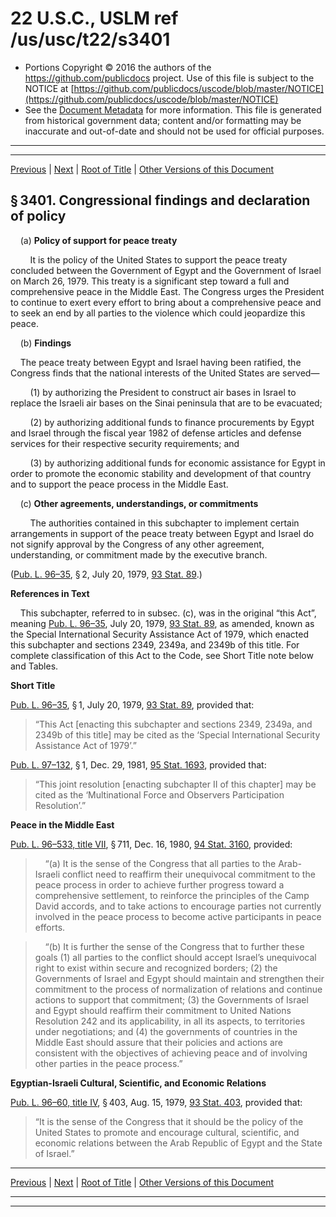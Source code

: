 ---
---

# 22 U.S.C., USLM ref /us/usc/t22/s3401

* Portions Copyright © 2016 the authors of the https://github.com/publicdocs project.
  Use of this file is subject to the NOTICE at [https://github.com/publicdocs/uscode/blob/master/NOTICE](https://github.com/publicdocs/uscode/blob/master/NOTICE)
* See the [Document Metadata](././../../../../..//README.md) for more information.
  This file is generated from historical government data; content and/or formatting may be inaccurate and out-of-date and should not be used for official purposes.

----------
----------

[Previous](./../../../../..//us/usc/t22/ch49/schI/m__us_usc_t22_ch49_schI.md) | [Next](./../../../../..//us/usc/t22/ch49/schI/m__us_usc_t22_s3402.md) | [Root of Title](./../../../../../) | [Other Versions of this Document](https://publicdocs.github.io/go/links?ns=uslm&ref=%2Fus%2Fusc%2Ft22%2Fs3401)

## § 3401. Congressional findings and declaration of policy

    (a) __Policy of support for peace treaty__ 

        It is the policy of the United States to support the peace treaty concluded between the Government of Egypt and the Government of Israel on March 26, 1979. This treaty is a significant step toward a full and comprehensive peace in the Middle East. The Congress urges the President to continue to exert every effort to bring about a comprehensive peace and to seek an end by all parties to the violence which could jeopardize this peace.

    (b) __Findings__ 

    The peace treaty between Egypt and Israel having been ratified, the Congress finds that the national interests of the United States are served—

        (1) by authorizing the President to construct air bases in Israel to replace the Israeli air bases on the Sinai peninsula that are to be evacuated;

        (2) by authorizing additional funds to finance procurements by Egypt and Israel through the fiscal year 1982 of defense articles and defense services for their respective security requirements; and

        (3) by authorizing additional funds for economic assistance for Egypt in order to promote the economic stability and development of that country and to support the peace process in the Middle East.

    (c) __Other agreements, understandings, or commitments__ 

        The authorities contained in this subchapter to implement certain arrangements in support of the peace treaty between Egypt and Israel do not signify approval by the Congress of any other agreement, understanding, or commitment made by the executive branch.

([Pub. L. 96–35][/us/pl/96/35], § 2, July 20, 1979, [93 Stat. 89][/us/stat/93/89].)

 __References in Text__ 

    This subchapter, referred to in subsec. (c), was in the original “this Act”, meaning [Pub. L. 96–35][/us/pl/96/35], July 20, 1979, [93 Stat. 89][/us/stat/93/89], as amended, known as the Special International Security Assistance Act of 1979, which enacted this subchapter and sections 2349, 2349a, and 2349b of this title. For complete classification of this Act to the Code, see Short Title note below and Tables.

 __Short Title__ 

[Pub. L. 96–35][/us/pl/96/35], § 1, July 20, 1979, [93 Stat. 89][/us/stat/93/89], provided that: 

> “This Act \[enacting this subchapter and sections 2349, 2349a, and 2349b of this title\] may be cited as the ‘Special International Security Assistance Act of 1979’.”

[Pub. L. 97–132][/us/pl/97/132], § 1, Dec. 29, 1981, [95 Stat. 1693][/us/stat/95/1693], provided that: 

> “This joint resolution \[enacting subchapter II of this chapter\] may be cited as the ‘Multinational Force and Observers Participation Resolution’.”

 __Peace in the Middle East__ 

[Pub. L. 96–533, title VII][/us/pl/96/533/tVII], § 711, Dec. 16, 1980, [94 Stat. 3160][/us/stat/94/3160], provided:

>     “(a) It is the sense of the Congress that all parties to the Arab-Israeli conflict need to reaffirm their unequivocal commitment to the peace process in order to achieve further progress toward a comprehensive settlement, to reinforce the principles of the Camp David accords, and to take actions to encourage parties not currently involved in the peace process to become active participants in peace efforts.

>     “(b) It is further the sense of the Congress that to further these goals (1) all parties to the conflict should accept Israel’s unequivocal right to exist within secure and recognized borders; (2) the Governments of Israel and Egypt should maintain and strengthen their commitment to the process of normalization of relations and continue actions to support that commitment; (3) the Governments of Israel and Egypt should reaffirm their commitment to United Nations Resolution 242 and its applicability, in all its aspects, to territories under negotiations; and (4) the governments of countries in the Middle East should assure that their policies and actions are consistent with the objectives of achieving peace and of involving other parties in the peace process.”

 __Egyptian-Israeli Cultural, Scientific, and Economic Relations__ 

[Pub. L. 96–60, title IV][/us/pl/96/60/tIV], § 403, Aug. 15, 1979, [93 Stat. 403][/us/stat/93/403], provided that: 

> “It is the sense of the Congress that it should be the policy of the United States to promote and encourage cultural, scientific, and economic relations between the Arab Republic of Egypt and the State of Israel.”

----------

[Previous](./../../../../..//us/usc/t22/ch49/schI/m__us_usc_t22_ch49_schI.md) | [Next](./../../../../..//us/usc/t22/ch49/schI/m__us_usc_t22_s3402.md) | [Root of Title](./../../../../../) | [Other Versions of this Document](https://publicdocs.github.io/go/links?ns=uslm&ref=%2Fus%2Fusc%2Ft22%2Fs3401)

----------
----------

[/us/pl/96/35]: https://publicdocs.github.io/go/links?ns=uslm&ref=%2Fus%2Fpl%2F96%2F35
[/us/stat/93/89]: https://publicdocs.github.io/go/links?ns=uslm&ref=%2Fus%2Fstat%2F93%2F89
[/us/pl/96/35]: https://publicdocs.github.io/go/links?ns=uslm&ref=%2Fus%2Fpl%2F96%2F35
[/us/stat/93/89]: https://publicdocs.github.io/go/links?ns=uslm&ref=%2Fus%2Fstat%2F93%2F89
[/us/pl/96/35]: https://publicdocs.github.io/go/links?ns=uslm&ref=%2Fus%2Fpl%2F96%2F35
[/us/stat/93/89]: https://publicdocs.github.io/go/links?ns=uslm&ref=%2Fus%2Fstat%2F93%2F89
[/us/pl/97/132]: https://publicdocs.github.io/go/links?ns=uslm&ref=%2Fus%2Fpl%2F97%2F132
[/us/stat/95/1693]: https://publicdocs.github.io/go/links?ns=uslm&ref=%2Fus%2Fstat%2F95%2F1693
[/us/pl/96/533/tVII]: https://publicdocs.github.io/go/links?ns=uslm&ref=%2Fus%2Fpl%2F96%2F533%2FtVII
[/us/stat/94/3160]: https://publicdocs.github.io/go/links?ns=uslm&ref=%2Fus%2Fstat%2F94%2F3160
[/us/pl/96/60/tIV]: https://publicdocs.github.io/go/links?ns=uslm&ref=%2Fus%2Fpl%2F96%2F60%2FtIV
[/us/stat/93/403]: https://publicdocs.github.io/go/links?ns=uslm&ref=%2Fus%2Fstat%2F93%2F403


